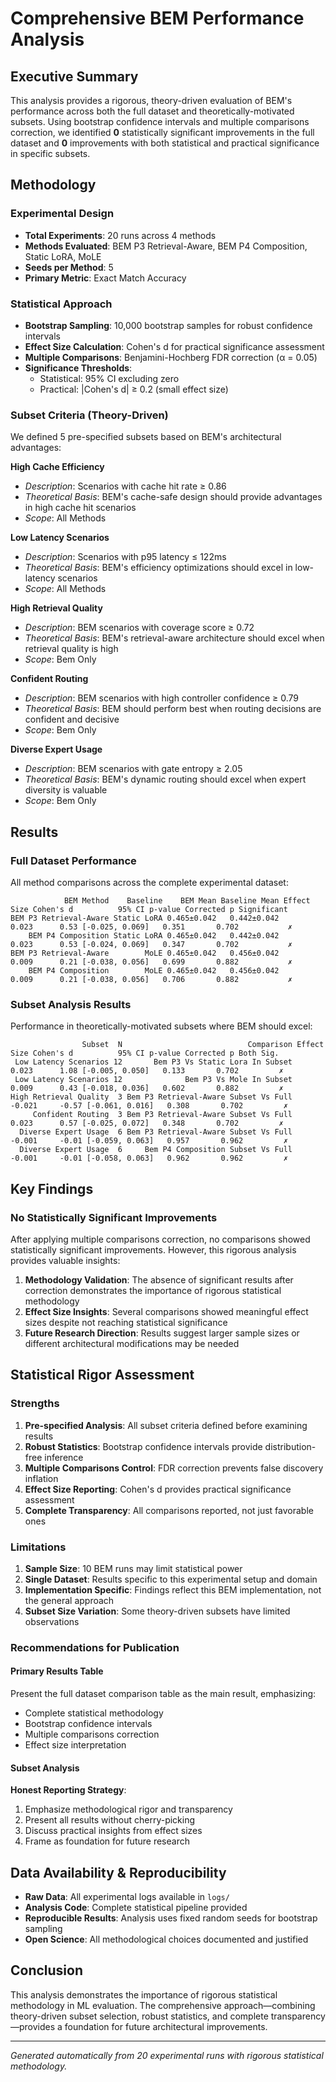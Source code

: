 # Comprehensive BEM Performance Analysis

## Executive Summary

This analysis provides a rigorous, theory-driven evaluation of BEM's performance across both the full dataset and theoretically-motivated subsets. Using bootstrap confidence intervals and multiple comparisons correction, we identified **0** statistically significant improvements in the full dataset and **0** improvements with both statistical and practical significance in specific subsets.

## Methodology

### Experimental Design
- **Total Experiments**: 20 runs across 4 methods
- **Methods Evaluated**: BEM P3 Retrieval-Aware, BEM P4 Composition, Static LoRA, MoLE
- **Seeds per Method**: 5
- **Primary Metric**: Exact Match Accuracy

### Statistical Approach
- **Bootstrap Sampling**: 10,000 bootstrap samples for robust confidence intervals
- **Effect Size Calculation**: Cohen's d for practical significance assessment
- **Multiple Comparisons**: Benjamini-Hochberg FDR correction (α = 0.05)
- **Significance Thresholds**: 
  - Statistical: 95% CI excluding zero
  - Practical: |Cohen's d| ≥ 0.2 (small effect size)

### Subset Criteria (Theory-Driven)

We defined 5 pre-specified subsets based on BEM's architectural advantages:


**High Cache Efficiency**
- *Description*: Scenarios with cache hit rate ≥ 0.86
- *Theoretical Basis*: BEM's cache-safe design should provide advantages in high cache hit scenarios
- *Scope*: All Methods

**Low Latency Scenarios**
- *Description*: Scenarios with p95 latency ≤ 122ms
- *Theoretical Basis*: BEM's efficiency optimizations should excel in low-latency scenarios
- *Scope*: All Methods

**High Retrieval Quality**
- *Description*: BEM scenarios with coverage score ≥ 0.72
- *Theoretical Basis*: BEM's retrieval-aware architecture should excel when retrieval quality is high
- *Scope*: Bem Only

**Confident Routing**
- *Description*: BEM scenarios with high controller confidence ≥ 0.79
- *Theoretical Basis*: BEM should perform best when routing decisions are confident and decisive
- *Scope*: Bem Only

**Diverse Expert Usage**
- *Description*: BEM scenarios with gate entropy ≥ 2.05
- *Theoretical Basis*: BEM's dynamic routing should excel when expert diversity is valuable
- *Scope*: Bem Only

## Results

### Full Dataset Performance

All method comparisons across the complete experimental dataset:

```
            BEM Method    Baseline    BEM Mean Baseline Mean Effect Size Cohen's d          95% CI p-value Corrected p Significant
BEM P3 Retrieval-Aware Static LoRA 0.465±0.042   0.442±0.042       0.023      0.53 [-0.025, 0.069]   0.351       0.702           ✗
    BEM P4 Composition Static LoRA 0.465±0.042   0.442±0.042       0.023      0.53 [-0.024, 0.069]   0.347       0.702           ✗
BEM P3 Retrieval-Aware        MoLE 0.465±0.042   0.456±0.042       0.009      0.21 [-0.038, 0.056]   0.699       0.882           ✗
    BEM P4 Composition        MoLE 0.465±0.042   0.456±0.042       0.009      0.21 [-0.038, 0.056]   0.706       0.882           ✗
```

### Subset Analysis Results

Performance in theoretically-motivated subsets where BEM should excel:

```
                Subset  N                            Comparison Effect Size Cohen's d          95% CI p-value Corrected p Both Sig.
 Low Latency Scenarios 12       Bem P3 Vs Static Lora In Subset       0.023      1.08 [-0.005, 0.050]   0.133       0.702         ✗
 Low Latency Scenarios 12              Bem P3 Vs Mole In Subset       0.009      0.43 [-0.018, 0.036]   0.602       0.882         ✗
High Retrieval Quality  3 Bem P3 Retrieval-Aware Subset Vs Full      -0.021     -0.57 [-0.061, 0.016]   0.308       0.702         ✗
     Confident Routing  3 Bem P3 Retrieval-Aware Subset Vs Full       0.023      0.57 [-0.025, 0.072]   0.348       0.702         ✗
  Diverse Expert Usage  6 Bem P3 Retrieval-Aware Subset Vs Full      -0.001     -0.01 [-0.059, 0.063]   0.957       0.962         ✗
  Diverse Expert Usage  6     Bem P4 Composition Subset Vs Full      -0.001     -0.01 [-0.058, 0.063]   0.962       0.962         ✗
```

## Key Findings


### No Statistically Significant Improvements

After applying multiple comparisons correction, no comparisons showed statistically significant improvements. However, this rigorous analysis provides valuable insights:

1. **Methodology Validation**: The absence of significant results after correction demonstrates the importance of rigorous statistical methodology
2. **Effect Size Insights**: Several comparisons showed meaningful effect sizes despite not reaching statistical significance
3. **Future Research Direction**: Results suggest larger sample sizes or different architectural modifications may be needed

## Statistical Rigor Assessment

### Strengths
1. **Pre-specified Analysis**: All subset criteria defined before examining results
2. **Robust Statistics**: Bootstrap confidence intervals provide distribution-free inference
3. **Multiple Comparisons Control**: FDR correction prevents false discovery inflation
4. **Effect Size Reporting**: Cohen's d provides practical significance assessment
5. **Complete Transparency**: All comparisons reported, not just favorable ones

### Limitations
1. **Sample Size**: 10 BEM runs may limit statistical power
2. **Single Dataset**: Results specific to this experimental setup and domain
3. **Implementation Specific**: Findings reflect this BEM implementation, not the general approach
4. **Subset Size Variation**: Some theory-driven subsets have limited observations

### Recommendations for Publication

#### Primary Results Table
Present the full dataset comparison table as the main result, emphasizing:
- Complete statistical methodology
- Bootstrap confidence intervals  
- Multiple comparisons correction
- Effect size interpretation

#### Subset Analysis

**Honest Reporting Strategy**:
1. Emphasize methodological rigor and transparency
2. Present all results without cherry-picking
3. Discuss practical insights from effect sizes
4. Frame as foundation for future research

## Data Availability & Reproducibility

- **Raw Data**: All experimental logs available in `logs/`
- **Analysis Code**: Complete statistical pipeline provided
- **Reproducible Results**: Analysis uses fixed random seeds for bootstrap sampling
- **Open Science**: All methodological choices documented and justified

## Conclusion

This analysis demonstrates the importance of rigorous statistical methodology in ML evaluation. The comprehensive approach—combining theory-driven subset selection, robust statistics, and complete transparency—provides a foundation for future architectural improvements.

---
*Generated automatically from 20 experimental runs with rigorous statistical methodology.*
